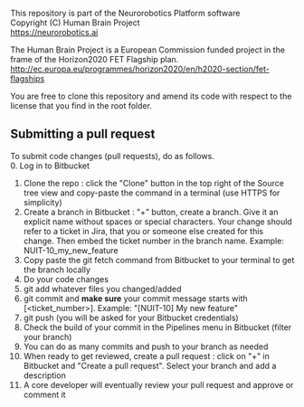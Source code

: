 This repository is part of the Neurorobotics Platform software  
Copyright (C) Human Brain Project  
https://neurorobotics.ai

The Human Brain Project is a European Commission funded project
in the frame of the Horizon2020 FET Flagship plan.  
http://ec.europa.eu/programmes/horizon2020/en/h2020-section/fet-flagships

You are free to clone this repository and amend its code with respect to
the license that you find in the root folder.

## Submitting a pull request

To submit code changes (pull requests), do as follows.  
0. Log in to Bitbucket  
1. Clone the repo : click the "Clone" button in the top right of the Source tree view and
   copy-paste the command in a terminal (use HTTPS for simplicity)  
2. Create a branch in Bitbucket : "+" button, create a branch. Give it an explicit name
   without spaces or special characters. Your change should refer to a ticket in Jira, that
   you or someone else created for this change. Then embed the ticket number in the branch
   name. Example: NUIT-10_my_new_feature  
3. Copy paste the git fetch command from Bitbucket to your terminal to get the branch
   locally  
4. Do your code changes  
5. git add whatever files you changed/added  
6. git commit and **make sure** your commit message starts with [<ticket_number>].
   Example: "[NUIT-10] My new feature"  
7. git push (you will be asked for your Bitbucket credentials)  
6. Check the build of your commit in the Pipelines menu in Bitbucket (filter your branch)  
7. You can do as many commits and push to your branch as needed  
8. When ready to get reviewed, create a pull request : click on "+" in Bitbucket and
   "Create a pull request". Select your branch and add a description  
9. A core developer will eventually review your pull request and approve or comment it  
